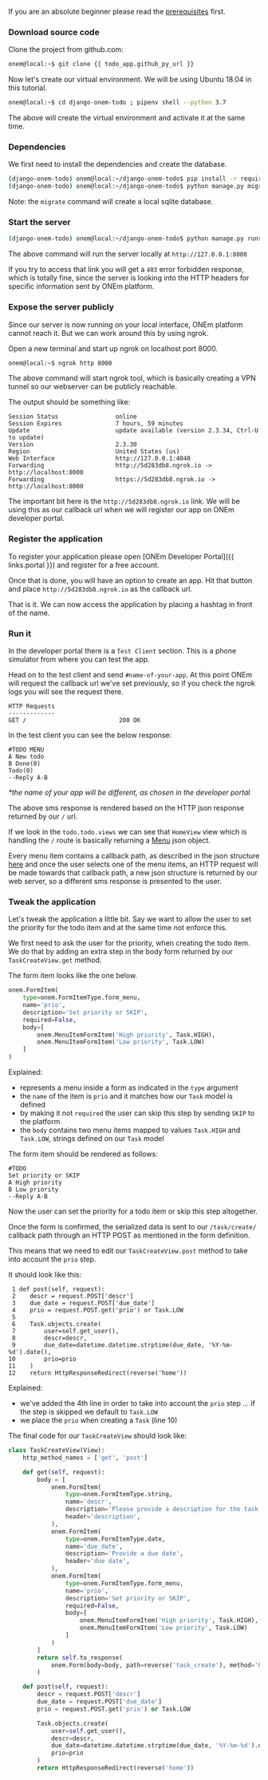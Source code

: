 If you are an absolute beginner please read the [prerequisites](/getting_started/python_prereq/) first.

### Download source code

Clone the project from github.com:

```bash
onem@local:~$ git clone {{ todo_app.github_py_url }}
```

Now let's create our virtual environment. We will be using Ubuntu 18.04 in this tutorial.

```bash
onem@local:~$ cd django-onem-todo ; pipenv shell --python 3.7
```

The above will create the virtual environment and activate it at the same time.


### Dependencies

We first need to install the dependencies and create the database.

```bash
(django-onem-todo) onem@local:~/django-onem-todo$ pip install -r requirements.txt
(django-onem-todo) onem@local:~/django-onem-todo$ python manage.py migrate
```
Note: the `migrate` command will create a local sqlite database.

### Start the server

```bash
(django-onem-todo) onem@local:~/django-onem-todo$ python manage.py runserver
```

The above command will run the server locally at `http://127.0.0.1:8000`

If you try to access that link you will get a `403` error forbidden response, which is totally fine, since the server is looking into the HTTP headers for specific information sent by ONEm platform.

### Expose the server publicly

Since our server is now running on your local interface, ONEm platform cannot reach it. But we can work around this by using ngrok.

Open a new terminal and start up ngrok on localhost port 8000.

```bash
onem@local:~$ ngrok http 8000
```

The above command will start ngrok tool, which is basically creating a VPN tunnel so our webserver can be publicly reachable.

The output should be something like:

```
Session Status                online
Session Expires               7 hours, 59 minutes
Update                        update available (version 2.3.34, Ctrl-U to update)
Version                       2.3.30
Region                        United States (us)
Web Interface                 http://127.0.0.1:4040
Forwarding                    http://5d283db8.ngrok.io -> http://localhost:8000
Forwarding                    https://5d283db8.ngrok.io -> http://localhost:8000
```

The important bit here is the `http://5d283db8.ngrok.io` link. We will be using this as our callback url when we will register our app on ONEm developer portal.

### Register the application

To register your application please open [ONEm Developer Portal]({{ links.portal }}) and register for a free account.

Once that is done, you will have an option to create an app. Hit that button and place `http://5d283db8.ngrok.io` as the callback url.

That is it. We can now access the application by placing a hashtag in front of the name.

### Run it

In the developer portal there is a `Test Client` section. This is a phone simulator from where you can test the app.

Head on to the test client and send `#name-of-your-app`. At this point ONEm will request the callback url we've set previously, so if you check the ngrok logs you will see the request there.

```
HTTP Requests
-------------
GET /                          200 OK
```

In the test client you can see the below response:

```
#TODO MENU
A New todo
B Done(0)
Todo(0)
--Reply A-B
```

_*the name of your app will be different, as chosen in the developer portal_

The above sms response is rendered based on the HTTP json response returned by our `/` url.

If we look in the `todo.todo.views` we can see that `HomeView` view which is handling the `/` route is basically returning a [Menu](/building/menus/) json object.

Every menu item contains a callback path, as described in the json structure [here](/building/menus/#json-structure) and once the user selects one of the menu items, an HTTP request will be made towards that callback path, a new json structure is returned by our web server, so a different sms response is presented to the user.


### Tweak the application

Let's tweak the application a little bit. Say we want to allow the user to set the priority for the todo item and at the same time not enforce this.

We first need to ask the user for the priority, when creating the todo item. We do that by adding an extra step in the body form returned by our `TaskCreateView.get` method.

The form item looks like the one below.

```python
onem.FormItem(
    type=onem.FormItemType.form_menu,
    name='prio',
    description='Set priority or SKIP',
    required=False,
    body=[
        onem.MenuItemFormItem('High priority', Task.HIGH),
        onem.MenuItemFormItem('Low priority', Task.LOW)
    ]
)
```

Explained:

- represents a menu inside a form as indicated in the `type` argument
- the `name` of the item is `prio` and it matches how our `Task` model is defined
- by making it not `required` the user can skip this step by sending `SKIP` to the platform
- the `body` contains two menu items mapped to values `Task.HIGH` and `Task.LOW`, strings defined on our `Task` model

The form item should be rendered as follows:

```
#TODO
Set priority or SKIP
A High priority
B Low priority
--Reply A-B
```

Now the user can set the priority for a todo item or skip this step altogether.

Once the form is confirmed, the serialized data is sent to our `/task/create/` callback path through an HTTP POST as mentioned in the form definition.

This means that we need to edit our `TaskCreateView.post` method to take into account the `prio` step.

It should look like this:

```
 1 def post(self, request):
 2    descr = request.POST['descr']
 3    due_date = request.POST['due_date']
 4    prio = request.POST.get('prio') or Task.LOW
 5
 6    Task.objects.create(
 7        user=self.get_user(),
 8        descr=descr,
 9        due_date=datetime.datetime.strptime(due_date, '%Y-%m-%d').date(),
10        prio=prio
11    )
12    return HttpResponseRedirect(reverse('home'))
```

Explained:

- we've added the 4th line in order to take into account the `prio` step ... if the step is skipped we default to `Task.LOW`
- we place the `prio` when creating a `Task` (line 10)

The final code for our `TaskCreateView` should look like:

```python
class TaskCreateView(View):
    http_method_names = ['get', 'post']

    def get(self, request):
        body = [
            onem.FormItem(
                type=onem.FormItemType.string,
                name='descr',
                description='Please provide a description for the task',
                header='description',
            ),
            onem.FormItem(
                type=onem.FormItemType.date,
                name='due_date',
                description='Provide a due date',
                header='due date',
            ),
            onem.FormItem(
                type=onem.FormItemType.form_menu,
                name='prio',
                description='Set priority or SKIP',
                required=False,
                body=[
                    onem.MenuItemFormItem('High priority', Task.HIGH),
                    onem.MenuItemFormItem('Low priority', Task.LOW)
                ]
            )
        ]
        return self.to_response(
            onem.Form(body=body, path=reverse('task_create'), method='POST')
        )

    def post(self, request):
        descr = request.POST['descr']
        due_date = request.POST['due_date']
        prio = request.POST.get('prio') or Task.LOW

        Task.objects.create(
            user=self.get_user(),
            descr=descr,
            due_date=datetime.datetime.strptime(due_date, '%Y-%m-%d').date(),
            prio=prio
        )
        return HttpResponseRedirect(reverse('home'))
```
